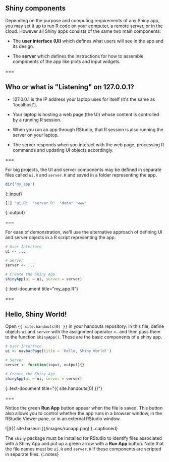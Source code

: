 ---
---

## Shiny components

Depending on the purpose and computing requirements of any Shiny app, you may set it up to run R code on your computer, a remote server, or in the cloud.
However all Shiny apps consists of the same two main components:

- The **user interface (UI)** which defines what users will see in the app and its design.

- The **server** which defines the instructions for how to assemble components of the app like plots and input widgets.

===

## Who or what is "Listening" on 127.0.0.1?

- 127.0.0.1 is the IP address your laptop uses for itself (it's the same as 'localhost').

- Your laptop is hosting a web page (the UI) whose content is controlled by a running R session.

- When you run an app through RStudio, that R session is also running the server on your laptop.

- The server responds when you interact with the web page, processing R commands and updating UI objects accordingly.

===

For big projects, the UI and server components may be defined in separate files called `ui.R` and `server.R` and saved in a folder representing the app.

~~~r
dir('my_app')
~~~
{:.input}

~~~r
[1] "ui.R"  "server.R"  "data" "www"
~~~
{:.output}

===

For ease of demonstration, we'll use the alternative approach of defining UI and server objects in a R script representing the app.


~~~r
# User Interface
ui <- ... 

# Server
server <- ...

# Create the Shiny App
shinyApp(ui = ui, server = server)
~~~
{:.text-document title="my_app.R"}

===

## Hello, Shiny World!

Open `{{ site.handouts[0] }}` in your handouts repository. In this file, define objects `ui` and `server` with the assignment operator `<-` and then pass them to the function `shinyApp()`. These are the basic components of a shiny app.


~~~r
# User Interface
ui <- navbarPage(title = 'Hello, Shiny World!')

# Server
server <- function(input, output){}

# Create the Shiny App
shinyApp(ui = ui, server = server)
~~~
{:.text-document title="{{ site.handouts[0] }}"}

===

Notice the green **Run App** button appear when the file is saved. This button also allows you to control whether the app runs in a browser window, in the RStudio Viewer pane, or in an external RStudio window.

![]({{ site.baseurl }}/images/runapp.png)
{:.captioned}

The `shiny` package must be installed for RStudio to identify files associated with a Shiny App and put up a green arrow with a **Run App** button. Note that the file names must be `ui.R` and `server.R` if these components are scripted in separate files.
{:.notes}
